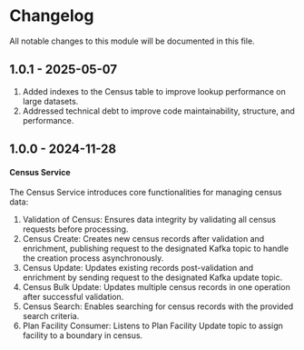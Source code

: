 # Changelog
All notable changes to this module will be documented in this file.

## 1.0.1 - 2025-05-07
1. Added indexes to the Census table to improve lookup performance on large datasets.
2. Addressed technical debt to improve code maintainability, structure, and performance.

## 1.0.0 - 2024-11-28
#### Census Service
The Census Service introduces core functionalities for managing census data:

1. Validation of Census: Ensures data integrity by validating all census requests before processing.
2. Census Create: Creates new census records after validation and enrichment, publishing request to the designated Kafka topic to handle the creation process asynchronously.
3. Census Update: Updates existing records post-validation and enrichment by sending request to the designated Kafka update topic.
4. Census Bulk Update: Updates multiple census records in one operation after successful validation.
5. Census Search: Enables searching for census records with the provided search criteria.
6. Plan Facility Consumer: Listens to Plan Facility Update topic to assign facility to a boundary in census.